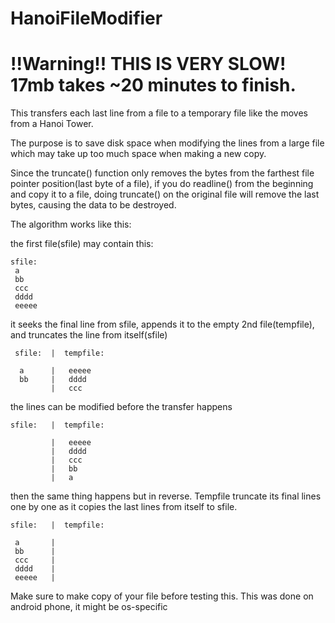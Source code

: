 # HanoiFileModifier


# !!Warning!! THIS IS VERY SLOW! 17mb takes ~20 minutes to finish.

This transfers each last line from a file to a temporary file like the moves from a Hanoi Tower.

The purpose is to save disk space when modifying the lines from a large file which may take up too much space when making a new copy. 

Since the truncate() function only removes the bytes from the farthest file pointer position(last byte of a file), if you do readline() from the beginning and copy it to a file, doing truncate() on the original file will remove the last bytes, causing the data to be destroyed.

The algorithm works like this:

the first file(sfile) may contain this:
```
sfile:
 a
 bb
 ccc
 dddd
 eeeee
```
it seeks the final line from sfile, appends it to the empty 2nd file(tempfile), and truncates the line from itself(sfile)
```
 sfile:  |  tempfile:

  a      |   eeeee
  bb     |   dddd
         |   ccc
```
the lines can be modified before the transfer happens
```
sfile:   |  tempfile:

         |   eeeee
         |   dddd
         |   ccc
         |   bb
         |   a
```

then the same thing happens but in reverse. Tempfile truncate its final lines one by one as it copies the last lines from itself to sfile.
```
sfile:   |  tempfile:

 a       |
 bb      |
 ccc     |
 dddd    |
 eeeee   |
```
Make sure to make copy of your file before testing this. This was done on android phone, it might be os-specific


